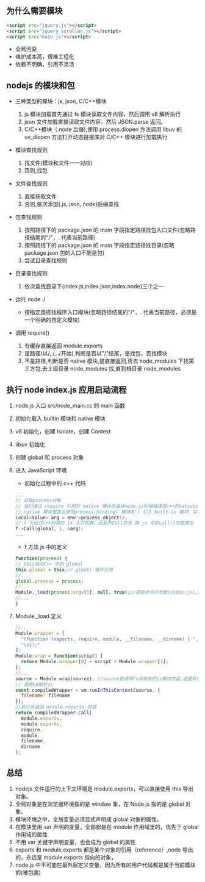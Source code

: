 ## 为什么需要模块

```html
<script src="jquery.js"></script>
<script src="jquery_scroller.js"></script>
<script src="main.js"></script>
```

- 全局污染
- 维护成本高，很难工程化
- 依赖不明确，引用不灵活

## nodejs 的模块和包

- 三种类型的模块：js, json, C/C++模块

  1. js 模块加载首先通过 fs 模块读取文件内容，然后调用 v8 解析执行
  2. json 文件加载直接读取文件内容，然后 JSON.parse 返回。
  3. C/C++模块（.node 后缀),使用 process.dlopen 方法调用 libuv 的 uv_dlopen 方法打开动态链接库对 C/C++ 模块进行加载执行

- 模块查找规则

  1. 找文件(模块和文件一一对应)
  1. 否则,找包

- 文件查找规则

  1. 直接获取文件
  1. 否则,依次添加{.js,.json,.node}后缀查找

- 包查找规则

  1. 按照路径下的 package.json 的 main 字段指定路径找包入口文件(忽略路径结尾的"/"，. 代表当前路径)
  2. 按照路径下的 package.json 的 main 字段指定路径找目录(忽略 package.json 包的入口不能是包)
  3. 尝试目录查找规则

- 目录查找规则

  1. 依次查找目录下{index.js,index.json,index.node}三个之一

- 运行 node ./

  - 按指定路径找程序入口模块(忽略路径结尾的"/"，. 代表当前路径，必须是一个明确的自定义模块)

- 调用 require()

  1. 有缓存直接返回 module.exports
  2. 是路径(以/,./,../开始),判断是否以"/"结尾，是找包，否找模块
  3. 不是路径,判断是否 native 模块,是直接返回,否去 node_modules 下找第三方包,去上级目录 node_modules 找,直到根目录 node_modules

## 执行 node index.js 应用启动流程

1. node.js 入口 src/node_main.cc 的 main 函数
1. 初始化载入 builtin 模块和 native 模块
1. v8 初始化，创建 Isolate，创建 Context
1. libuv 初始化
1. 创建 global 和 process 对象
1. 进入 JavaScript 环境

   - 初始化过程中的 c++ 代码

   ```c
   ...
   // 获取process对象
   // 我们通过 require 引用的 native 模块在编译node.js时被编译进c++的natives字符串数组中，process.binding('natives')可以取出这个 natives 数组
   // native 模块里面会使用precess.binding('模块名') 引入 built-in 模块，实现js对c的调用
   Local<Value> arg = env->process_object();
   // f 为经过c++封装的 js 入口函数，此处的Call方法 跟 js 中的call()功能类似
   f->Call(global, 1, &arg);
   ...
   ```

   - f 方法 js 中的定义

   ```js
   function(process) {
   // this指向C++ 中的 global
   this.global = this;// gloabl 循环引用
   //...
   global.process = process;
   //...
   Module._load(process.argv[1], null, true);//获取命令行参数(index.js),加载执行
   //...
   }
   ```

1. Module.\_load 定义

   ```js
   //...
   Module.wrapper = [
     "(function (exports, require, module, __filename, __dirname) { ",
     "\n});"
   ];
   Module.wrap = function(script) {
     return Module.wrapper[0] + script + Module.wrapper[1];
   };
   //...
   source = Module.wrap(source); //source是调用fs获取到的js模块内容,这里将代码用IIFE包起来
   // 调用v8解析js
   const compiledWrapper = vm.runInThisContext(source, {
     filename: filename
   });
   //执行并返回 module.exports 的值
   return compiledWrapper.call(
     module.exports,
     module.exports,
     require,
     module,
     filename,
     dirname
   );
   ```

## 总结

1. nodejs 文件运行的上下文环境是 module.exports，可以直接使用 this 导出对象。
1. 全局对象是在浏览器环境指的是 window 象，在 Node.js 指的是 global 对象。
1. 模块环境之中，全局变量必须显式声明成 global 对象的属性。
1. 在模块里用 var 声明的变量，全部都是在 module 作用域里的，优先于 global 作用域的属性
1. 不用 var 关键字声明变量，也会成为 global 的属性
1. exports 和 module.exports 都是某个对象的引用（reference）,node 导出的，永远是 module.exports 指向的对象，
1. node.js 中不可能在最外层定义变量，因为所有的用户代码都是属于当前模块的(被包裹)
